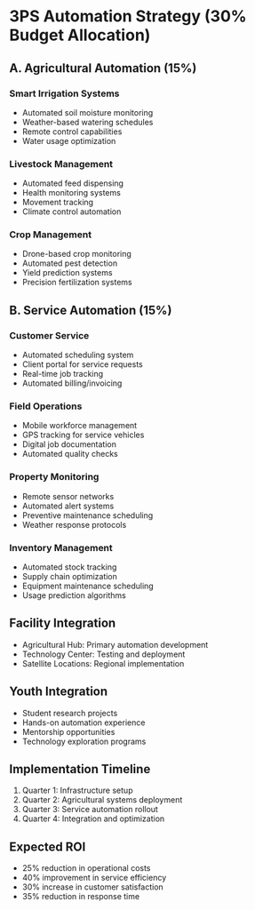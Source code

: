 # 3PS Automation Strategy (30% Budget Allocation)

## A. Agricultural Automation (15%)

### Smart Irrigation Systems
- Automated soil moisture monitoring
- Weather-based watering schedules
- Remote control capabilities
- Water usage optimization

### Livestock Management
- Automated feed dispensing
- Health monitoring systems
- Movement tracking
- Climate control automation

### Crop Management
- Drone-based crop monitoring
- Automated pest detection
- Yield prediction systems
- Precision fertilization systems

## B. Service Automation (15%)

### Customer Service
- Automated scheduling system
- Client portal for service requests
- Real-time job tracking
- Automated billing/invoicing

### Field Operations
- Mobile workforce management
- GPS tracking for service vehicles
- Digital job documentation
- Automated quality checks

### Property Monitoring
- Remote sensor networks
- Automated alert systems
- Preventive maintenance scheduling
- Weather response protocols

### Inventory Management
- Automated stock tracking
- Supply chain optimization
- Equipment maintenance scheduling
- Usage prediction algorithms

## Facility Integration
- Agricultural Hub: Primary automation development
- Technology Center: Testing and deployment
- Satellite Locations: Regional implementation

## Youth Integration
- Student research projects
- Hands-on automation experience
- Mentorship opportunities
- Technology exploration programs

## Implementation Timeline
1. Quarter 1: Infrastructure setup
2. Quarter 2: Agricultural systems deployment
3. Quarter 3: Service automation rollout
4. Quarter 4: Integration and optimization

## Expected ROI
- 25% reduction in operational costs
- 40% improvement in service efficiency
- 30% increase in customer satisfaction
- 35% reduction in response time
